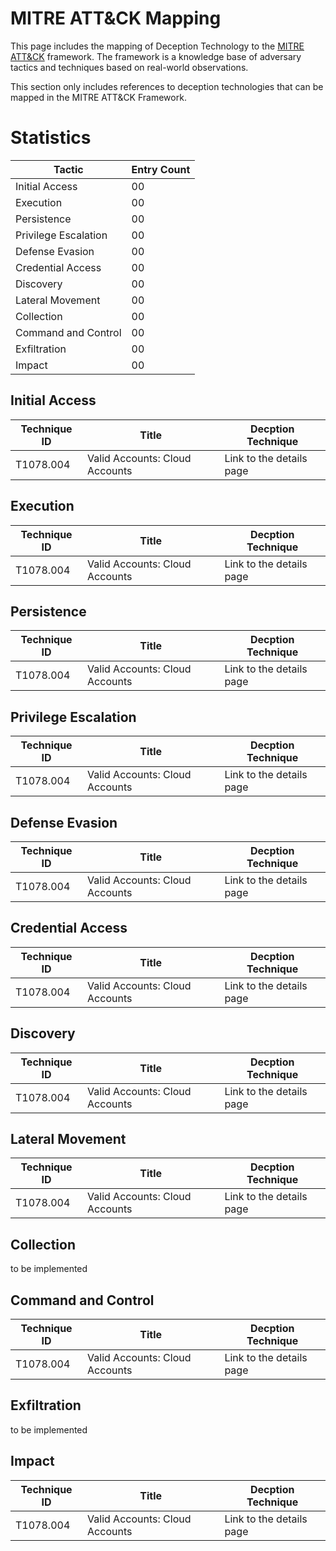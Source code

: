 # MITRE ATT&CK Mapping

This page includes the mapping of Deception Technology to the [MITRE ATT&CK](https://attack.mitre.org/) framework. The framework is a knowledge base of adversary tactics and techniques based on real-world observations.

This section only includes references to deception technologies that can be mapped in the MITRE ATT&CK Framework. 

# Statistics
| Tactic | Entry Count |
| --- | --- |
| Initial Access | 00 |
| Execution | 00 |
| Persistence | 00 |
| Privilege Escalation | 00 |
| Defense Evasion | 00 |
| Credential Access | 00 |
| Discovery | 00 |
| Lateral Movement | 00 |
| Collection | 00 |
| Command and Control | 00 |
| Exfiltration | 00 |
| Impact | 00 |

## Initial Access
| Technique ID | Title    | Decption Technique    |
| ---  | --- | --- |
| T1078.004 | Valid Accounts: Cloud Accounts |Link to the details page|


## Execution

| Technique ID | Title    | Decption Technique    |
| ---  | --- | --- |
| T1078.004 | Valid Accounts: Cloud Accounts |Link to the details page|

## Persistence

| Technique ID | Title    | Decption Technique    |
| ---  | --- | --- |
| T1078.004 | Valid Accounts: Cloud Accounts |Link to the details page|

## Privilege Escalation

| Technique ID | Title    | Decption Technique    |
| ---  | --- | --- |
| T1078.004 | Valid Accounts: Cloud Accounts |Link to the details page|

## Defense Evasion

| Technique ID | Title    | Decption Technique    |
| ---  | --- | --- |
| T1078.004 | Valid Accounts: Cloud Accounts |Link to the details page|

## Credential Access

| Technique ID | Title    | Decption Technique    |
| ---  | --- | --- |
| T1078.004 | Valid Accounts: Cloud Accounts |Link to the details page|

## Discovery

| Technique ID | Title    | Decption Technique    |
| ---  | --- | --- |
| T1078.004 | Valid Accounts: Cloud Accounts |Link to the details page|


## Lateral Movement

| Technique ID | Title    | Decption Technique    |
| ---  | --- | --- |
| T1078.004 | Valid Accounts: Cloud Accounts |Link to the details page|

## Collection
to be implemented

## Command and Control

| Technique ID | Title    | Decption Technique    |
| ---  | --- | --- |
| T1078.004 | Valid Accounts: Cloud Accounts |Link to the details page|


## Exfiltration
to be implemented

## Impact
| Technique ID | Title    | Decption Technique    |
| ---  | --- | --- |
| T1078.004 | Valid Accounts: Cloud Accounts |Link to the details page|

